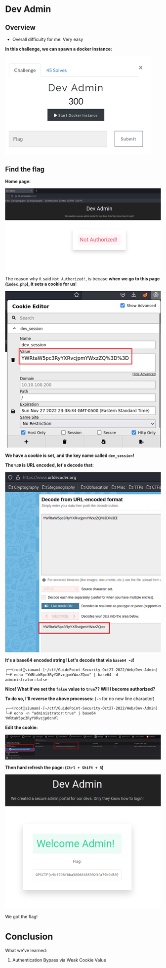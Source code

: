 # Dev Admin

## Overview

- Overall difficulty for me: Very easy

**In this challenge, we can spawn a docker instance:**

![](https://github.com/siunam321/CTF-Writeups/blob/main/GuidePoint-Security-Oct27-2022/images/Pasted%20image%2020221029003813.png)

## Find the flag

**Home page:**

![](https://github.com/siunam321/CTF-Writeups/blob/main/GuidePoint-Security-Oct27-2022/images/Pasted%20image%2020221029003849.png)

The reason why it said `Not Authorized!`, is becase **when we go to this page (`index.php`), it sets a cookie for us**!

![](https://github.com/siunam321/CTF-Writeups/blob/main/GuidePoint-Security-Oct27-2022/images/Pasted%20image%2020221029004110.png)

**We have a cookie is set, and the key name called `dev_session`!**

**The `%3D` is URL encoded, let's decode that:**

![](https://github.com/siunam321/CTF-Writeups/blob/main/GuidePoint-Security-Oct27-2022/images/Pasted%20image%2020221029004213.png)

**It's a base64 encoded string! Let's decode that via `base64 -d`!**
```
┌──(root🌸siunam)-[~/ctf/GuidePoint-Security-Oct27-2022/Web/Dev-Admin]
└─# echo "YWRtaW5pc3RyYXRvcjpmYWxzZQ==" | base64 -d
administrator:false
```

**Nice! What if we set the `false` value to `true`?? Will I become authorized?**

**To do so, I'll reverse the above processes:** (`-n` for no new line character)
```
┌──(root🌸siunam)-[~/ctf/GuidePoint-Security-Oct27-2022/Web/Dev-Admin]
└─# echo -n "administrator:true" | base64          
YWRtaW5pc3RyYXRvcjp0cnVl
```

**Edit the cookie:**

![](https://github.com/siunam321/CTF-Writeups/blob/main/GuidePoint-Security-Oct27-2022/images/Pasted%20image%2020221029004424.png)

**Then hard refresh the page: (`Ctrl + Shift + R`)**

![](https://github.com/siunam321/CTF-Writeups/blob/main/GuidePoint-Security-Oct27-2022/images/Pasted%20image%2020221029004450.png)

We got the flag!

# Conclusion

What we've learned:

1. Authentication Bypass via Weak Cookie Value